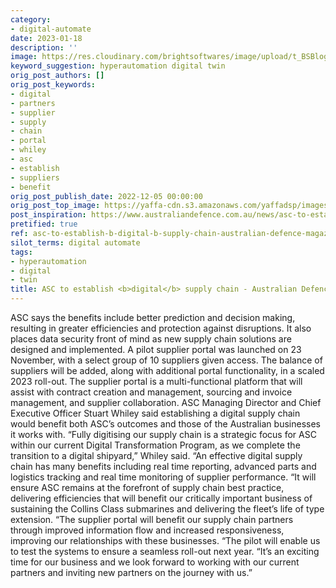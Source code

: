 ```yaml
---
category:
- digital-automate
date: 2023-01-18
description: ''
image: https://res.cloudinary.com/brightsoftwares/image/upload/t_BSBlogImage/v1/brightsoftwares.com.blog/me4ymQcuImg
keyword_suggestion: hyperautomation digital twin
orig_post_authors: []
orig_post_keywords:
- digital
- partners
- supplier
- supply
- chain
- portal
- whiley
- asc
- establish
- suppliers
- benefit
orig_post_publish_date: 2022-12-05 00:00:00
orig_post_top_image: https://yaffa-cdn.s3.amazonaws.com/yaffadsp/images/dspArticle/leadImage/digital-supply-team-1.jpg
post_inspiration: https://www.australiandefence.com.au/news/asc-to-establish-digital-supply-chain
pretified: true
ref: asc-to-establish-b-digital-b-supply-chain-australian-defence-magazine
silot_terms: digital automate
tags:
- hyperautomation
- digital
- twin
title: ASC to establish <b>digital</b> supply chain - Australian Defence Magazine
---
```


ASC says the benefits include better prediction and decision making, resulting in greater efficiencies and protection against disruptions. It also places data security front of mind as new supply chain solutions are designed and implemented. A pilot supplier portal was launched on 23 November, with a select group of 10 suppliers given access. The balance of suppliers will be added, along with additional portal functionality, in a scaled 2023 roll-out. The supplier portal is a multi-functional platform that will assist with contract creation and management, sourcing and invoice management, and supplier collaboration. ASC Managing Director and Chief Executive Officer Stuart Whiley said establishing a digital supply chain would benefit both ASC’s outcomes and those of the Australian businesses it works with. “Fully digitising our supply chain is a strategic focus for ASC within our current Digital Transformation Program, as we complete the transition to a digital shipyard,” Whiley said. “An effective digital supply chain has many benefits including real time reporting, advanced parts and logistics tracking and real time monitoring of supplier performance. “It will ensure ASC remains at the forefront of supply chain best practice, delivering efficiencies that will benefit our critically important business of sustaining the Collins Class submarines and delivering the fleet’s life of type extension. “The supplier portal will benefit our supply chain partners through improved information flow and increased responsiveness, improving our relationships with these businesses. “The pilot will enable us to test the systems to ensure a seamless roll-out next year. “It’s an exciting time for our business and we look forward to working with our current partners and inviting new partners on the journey with us.”